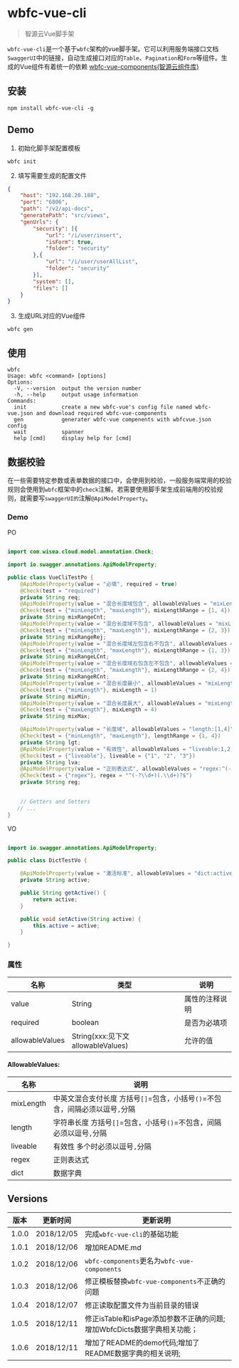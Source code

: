 # wbfc-vue-cli

> 智源云Vue脚手架

`wbfc-vue-cli`是一个基于`wbfc`架构的vue脚手架。它可以利用服务端接口文档`SwaggerUI`中的链接，自动生成接口对应的`Table`、`Pagination`和`Form`等组件。生成的Vue组件有着统一的依赖 [wbfc-vue-components(智源云组件库)](https://github.com/xudl33/wbfc-vue-components)

## 安装
```code
npm install wbfc-vue-cli -g
```

## Demo

1. 初始化脚手架配置模板
```code
wbfc init
```
2. 填写需要生成的配置文件
```json
{
    "host": "192.168.20.188",
    "port": "6806",
    "path": "/v2/api-docs",
    "generatePath": "src/views",
    "genUrls": {
        "security": [{
            "url": "/i/user/insert",
            "isForm": true,
            "folder": "security"
        },{
            "url": "/i/user/userAllList",
            "folder": "security"
        }],
        "system": [],
        "files": []
    }
}
```
3. 生成URL对应的Vue组件
```code
wbfc gen
```

## 使用
```code
wbfc
Usage: wbfc <command> [options]
Options:
  -V, --version  output the version number
  -h, --help     output usage information
Commands:
  init           create a new wbfc-vue's config file named wbfc-vue.json and download required wbfc-vue-components
  gen            generater wbfc-vue compenents with wbfcvue.json config
  wait           spanner
  help [cmd]     display help for [cmd]
```

## 数据校验
在一些需要特定参数或表单数据的接口中，会使用到校验，一般服务端常用的校验规则会使用到`wbfc`框架中的`check`注解。若需要使用脚手架生成前端用的校验规则，就需要写`swaggerUI的`注解`@ApiModelProperty`。

### Demo
PO
```java

import com.wisea.cloud.model.annotation.Check;

import io.swagger.annotations.ApiModelProperty;

public class VueCliTestPo {
    @ApiModelProperty(value = "必填", required = true)
    @Check(test = "required")
    private String req;
    @ApiModelProperty(value = "混合长度域包含", allowableValues = "mixLength:[1,4]")
    @Check(test = {"minLength", "maxLength"}, mixLengthRange = {1, 4})
    private String mixRangeCnt;
    @ApiModelProperty(value = "混合长度域不包含", allowableValues = "mixLength:(1,4)")
    @Check(test = {"minLength", "maxLength"}, mixLengthRange = {2, 3})
    private String mixRangeRej;
    @ApiModelProperty(value = "混合长度域左包含右不包含", allowableValues = "mixLength:[1,4)")
    @Check(test = {"minLength", "maxLength"}, mixLengthRange = {1, 3})
    private String mixRangeLCnt;
    @ApiModelProperty(value = "混合长度域右包含左不包含", allowableValues = "mixLength:(1,4]")
    @Check(test = {"minLength", "maxLength"}, mixLengthRange = {2, 4})
    private String mixRangeRCnt;
    @ApiModelProperty(value = "混合长度最小", allowableValues = "mixLength:[1,]")
    @Check(test = {"minLength"}, mixLength = 1)
    private String mixMin;
    @ApiModelProperty(value = "混合长度最大", allowableValues = "mixLength:(,4]")
    @Check(test = {"maxLength"}, mixLength = 4)
    private String mixMax;

    @ApiModelProperty(value = "长度域", allowableValues = "length:[1,4]")
    @Check(test = {"minLength", "maxLength"}, lengthRange = {1, 4})
    private String lgt;
    @ApiModelProperty(value = "有效性", allowableValues = "liveable:1,2,3")
    @Check(test = {"liveable"}, liveable = {"1", "2", "3"})
    private String lva;
    @ApiModelProperty(value = "正则表达式", allowableValues = "regex:^(-?\\d+)(.\\d+)?$")
    @Check(test = {"regex"}, regex = "^(-?\\d+)(.\\d+)?$")
    private String reg;
    

	// Getters and Setters
   // ...
}
```

VO

```java

import io.swagger.annotations.ApiModelProperty;

public class DictTestVo {

    @ApiModelProperty(value = "激活标准", allowableValues = "dict:active_flag")
    private String active;

    public String getActive() {
        return active;
    }

    public void setActive(String active) {
        this.active = active;
    }

}
```

### 属性
名称|类型|说明
---|---|---
value|String|属性的注释说明
required|boolean|是否为必填项
allowableValues|String(xxx:见下文allowableValues)|允许的值

#### AllowableValues:
名称|说明
----|----
mixLength|中英文混合支付长度 方括号`[]`=包含，小括号`()`=不包含，间隔必须以逗号`,`分隔
length|字符串长度 方括号`[]`=包含，小括号`()`=不包含，间隔必须以逗号`,`分隔
liveable|有效性 多个时必须以逗号`,`分隔
regex|正则表达式
dict|数据字典

## Versions
版本|更新时间|更新说明
---|---|---
1.0.0 | 2018/12/05 | 完成`wbfc-vue-cli`的基础功能
1.0.1 | 2018/12/06 | 增加README.md
1.0.2 | 2018/12/06 | `wbfc-components`更名为`wbfc-vue-components`
1.0.3 | 2018/12/06 | 修正模板替换`wbfc-vue-components`不正确的问题
1.0.4 | 2018/12/07 | 修正读取配置文件为当前目录的错误
1.0.5 | 2018/12/11 | 修正isTable和isPage添加参数不正确的问题;增加WbfcDicts数据字典相关功能；
1.0.6 | 2018/12/11 | 增加了README的demo代码;增加了README数据字典的相关说明;